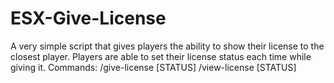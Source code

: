 # ESX-Give-License
A very simple script that gives players the ability to show their license to the closest player. Players are able to set their license status each time while giving it. 
Commands: 
/give-license [STATUS] 
/view-license [STATUS]

